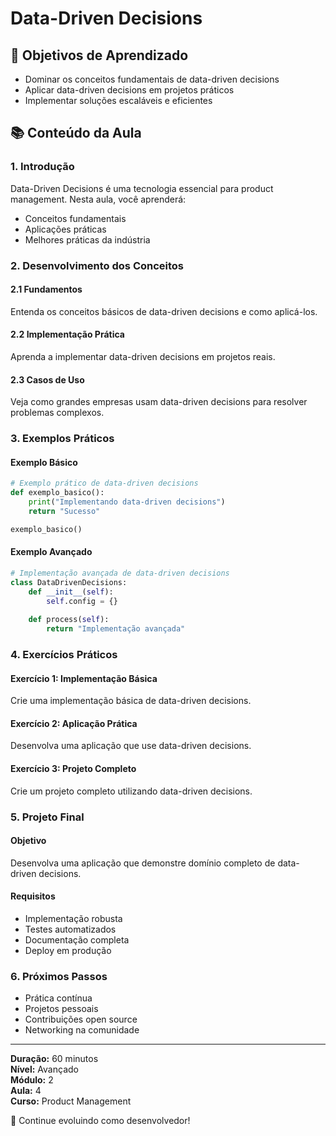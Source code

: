 # Data-Driven Decisions

## 🎯 Objetivos de Aprendizado
- Dominar os conceitos fundamentais de data-driven decisions
- Aplicar data-driven decisions em projetos práticos
- Implementar soluções escaláveis e eficientes

## 📚 Conteúdo da Aula

### 1. Introdução
Data-Driven Decisions é uma tecnologia essencial para product management. Nesta aula, você aprenderá:

- Conceitos fundamentais
- Aplicações práticas
- Melhores práticas da indústria

### 2. Desenvolvimento dos Conceitos

#### 2.1 Fundamentos
Entenda os conceitos básicos de data-driven decisions e como aplicá-los.

#### 2.2 Implementação Prática
Aprenda a implementar data-driven decisions em projetos reais.

#### 2.3 Casos de Uso
Veja como grandes empresas usam data-driven decisions para resolver problemas complexos.

### 3. Exemplos Práticos

#### Exemplo Básico
```python
# Exemplo prático de data-driven decisions
def exemplo_basico():
    print("Implementando data-driven decisions")
    return "Sucesso"

exemplo_basico()
```

#### Exemplo Avançado
```python
# Implementação avançada de data-driven decisions
class DataDrivenDecisions:
    def __init__(self):
        self.config = {}
    
    def process(self):
        return "Implementação avançada"
```

### 4. Exercícios Práticos

#### Exercício 1: Implementação Básica
Crie uma implementação básica de data-driven decisions.

#### Exercício 2: Aplicação Prática
Desenvolva uma aplicação que use data-driven decisions.

#### Exercício 3: Projeto Completo
Crie um projeto completo utilizando data-driven decisions.

### 5. Projeto Final

#### Objetivo
Desenvolva uma aplicação que demonstre domínio completo de data-driven decisions.

#### Requisitos
- Implementação robusta
- Testes automatizados
- Documentação completa
- Deploy em produção

### 6. Próximos Passos

- Prática contínua
- Projetos pessoais
- Contribuições open source
- Networking na comunidade

---

**Duração:** 60 minutos  
**Nível:** Avançado  
**Módulo:** 2  
**Aula:** 4  
**Curso:** Product Management

🎉 Continue evoluindo como desenvolvedor!
